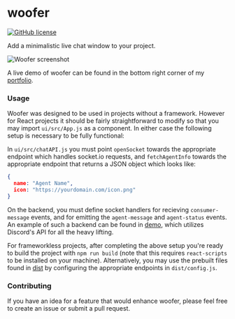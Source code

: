 # woofer

[![GitHub license](https://img.shields.io/badge/License-MIT-blue.svg)](https://raw.githubusercontent.com/r-ba/woofer/master/LICENSE)

Add a minimalistic live chat window to your project.

![Woofer screenshot](https://i.ibb.co/sKpQbPf/woofer.jpg)

A live demo of woofer can be found in the bottom right corner of my [portfolio](https://www.r-ba.dev).


### Usage

Woofer was designed to be used in projects without a framework. However for React projects it should be fairly straightforward to modify so that you may import `ui/src/App.js` as a component. In either case the following setup is necessary to be fully functional:

In `ui/src/chatAPI.js` you must point `openSocket` towards the appropriate endpoint which handles socket.io requests, and `fetchAgentInfo` towards the appropriate endpoint that returns a JSON object which looks like:
```json
{
  name: "Agent Name",
  icon: "https://yourdomain.com/icon.png"
}
```

On the backend, you must define socket handlers for recieving `consumer-message` events, and for emitting the `agent-message` and `agent-status` events. An example of such a backend can be found in [demo](https://github.com/r-ba/woofer/tree/master/demo), which utilizes Discord's API for all the heavy lifting.

For frameworkless projects, after completing the above setup you're ready to build the project with `npm run build` (note that this requires `react-scripts` to be installed on your machine). Alternatively, you may use the prebuilt files found in [dist](https://github.com/r-ba/woofer/tree/master/dist) by configuring the appropriate endpoints in `dist/config.js`.

### Contributing

If you have an idea for a feature that would enhance woofer, please feel free to create an issue or submit a pull request.
